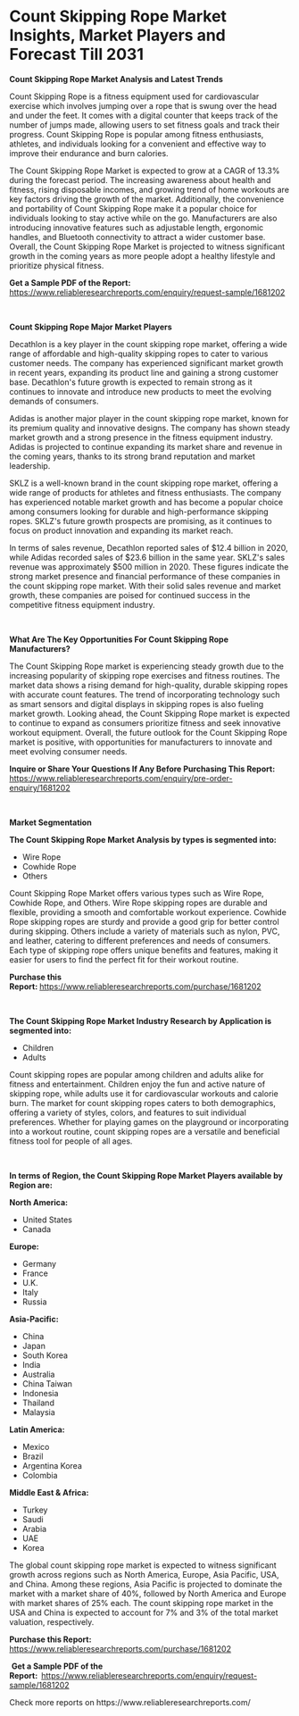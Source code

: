 <p><h1>Count Skipping Rope Market Insights, Market Players and Forecast Till 2031</h1></p><p><strong>Count Skipping Rope Market Analysis and Latest Trends</strong></p>
<p><p>Count Skipping Rope is a fitness equipment used for cardiovascular exercise which involves jumping over a rope that is swung over the head and under the feet. It comes with a digital counter that keeps track of the number of jumps made, allowing users to set fitness goals and track their progress. Count Skipping Rope is popular among fitness enthusiasts, athletes, and individuals looking for a convenient and effective way to improve their endurance and burn calories.</p><p>The Count Skipping Rope Market is expected to grow at a CAGR of 13.3% during the forecast period. The increasing awareness about health and fitness, rising disposable incomes, and growing trend of home workouts are key factors driving the growth of the market. Additionally, the convenience and portability of Count Skipping Rope make it a popular choice for individuals looking to stay active while on the go. Manufacturers are also introducing innovative features such as adjustable length, ergonomic handles, and Bluetooth connectivity to attract a wider customer base. Overall, the Count Skipping Rope Market is projected to witness significant growth in the coming years as more people adopt a healthy lifestyle and prioritize physical fitness.</p></p>
<p><strong>Get a Sample PDF of the Report:&nbsp;</strong> <a href="https://www.reliableresearchreports.com/enquiry/request-sample/1681202">https://www.reliableresearchreports.com/enquiry/request-sample/1681202</a></p>
<p>&nbsp;</p>
<p><strong>Count Skipping Rope Major Market Players</strong></p>
<p><p>Decathlon is a key player in the count skipping rope market, offering a wide range of affordable and high-quality skipping ropes to cater to various customer needs. The company has experienced significant market growth in recent years, expanding its product line and gaining a strong customer base. Decathlon's future growth is expected to remain strong as it continues to innovate and introduce new products to meet the evolving demands of consumers.</p><p>Adidas is another major player in the count skipping rope market, known for its premium quality and innovative designs. The company has shown steady market growth and a strong presence in the fitness equipment industry. Adidas is projected to continue expanding its market share and revenue in the coming years, thanks to its strong brand reputation and market leadership.</p><p>SKLZ is a well-known brand in the count skipping rope market, offering a wide range of products for athletes and fitness enthusiasts. The company has experienced notable market growth and has become a popular choice among consumers looking for durable and high-performance skipping ropes. SKLZ's future growth prospects are promising, as it continues to focus on product innovation and expanding its market reach.</p><p>In terms of sales revenue, Decathlon reported sales of $12.4 billion in 2020, while Adidas recorded sales of $23.6 billion in the same year. SKLZ's sales revenue was approximately $500 million in 2020. These figures indicate the strong market presence and financial performance of these companies in the count skipping rope market. With their solid sales revenue and market growth, these companies are poised for continued success in the competitive fitness equipment industry.</p></p>
<p>&nbsp;</p>
<p><strong>What Are The Key Opportunities For Count Skipping Rope Manufacturers?</strong></p>
<p><p>The Count Skipping Rope market is experiencing steady growth due to the increasing popularity of skipping rope exercises and fitness routines. The market data shows a rising demand for high-quality, durable skipping ropes with accurate count features. The trend of incorporating technology such as smart sensors and digital displays in skipping ropes is also fueling market growth. Looking ahead, the Count Skipping Rope market is expected to continue to expand as consumers prioritize fitness and seek innovative workout equipment. Overall, the future outlook for the Count Skipping Rope market is positive, with opportunities for manufacturers to innovate and meet evolving consumer needs.</p></p>
<p><strong>Inquire or Share Your Questions If Any Before Purchasing This Report:</strong> <a href="https://www.reliableresearchreports.com/enquiry/pre-order-enquiry/1681202">https://www.reliableresearchreports.com/enquiry/pre-order-enquiry/1681202</a></p>
<p>&nbsp;</p>
<p><strong>Market Segmentation</strong></p>
<p><strong>The Count Skipping Rope Market Analysis by types is segmented into:</strong></p>
<p><ul><li>Wire Rope</li><li>Cowhide Rope</li><li>Others</li></ul></p>
<p><p>Count Skipping Rope Market offers various types such as Wire Rope, Cowhide Rope, and Others. Wire Rope skipping ropes are durable and flexible, providing a smooth and comfortable workout experience. Cowhide Rope skipping ropes are sturdy and provide a good grip for better control during skipping. Others include a variety of materials such as nylon, PVC, and leather, catering to different preferences and needs of consumers. Each type of skipping rope offers unique benefits and features, making it easier for users to find the perfect fit for their workout routine.</p></p>
<p><strong>Purchase this Report:&nbsp;</strong><a href="https://www.reliableresearchreports.com/purchase/1681202">https://www.reliableresearchreports.com/purchase/1681202</a></p>
<p>&nbsp;</p>
<p><strong>The Count Skipping Rope Market Industry Research by Application is segmented into:</strong></p>
<p><ul><li>Children</li><li>Adults</li></ul></p>
<p><p>Count skipping ropes are popular among children and adults alike for fitness and entertainment. Children enjoy the fun and active nature of skipping rope, while adults use it for cardiovascular workouts and calorie burn. The market for count skipping ropes caters to both demographics, offering a variety of styles, colors, and features to suit individual preferences. Whether for playing games on the playground or incorporating into a workout routine, count skipping ropes are a versatile and beneficial fitness tool for people of all ages.</p></p>
<p>&nbsp;</p>
<p><strong>In terms of Region, the Count Skipping Rope Market Players available by Region are:</strong></p>
<p>
    <p> <strong> North America: </strong>
        <ul>
            <li>United States</li>
            <li>Canada</li>
        </ul>
        </p> 
    <p> <strong> Europe: </strong>
        <ul>
            <li>Germany</li>
            <li>France</li>
            <li>U.K.</li>
            <li>Italy</li>
            <li>Russia</li>
        </ul>
        </p> 
    <p> <strong> Asia-Pacific: </strong>
        <ul>
            <li>China</li>
            <li>Japan</li>
            <li>South Korea</li>
            <li>India</li>
            <li>Australia</li>
            <li>China Taiwan</li>
            <li>Indonesia</li>
            <li>Thailand</li>
            <li>Malaysia</li>
        </ul>
        </p> 
    <p> <strong> Latin America: </strong>
        <ul>
            <li>Mexico</li>
            <li>Brazil</li>
            <li>Argentina Korea</li>
            <li>Colombia</li>
        </ul>
        </p> 
    <p> <strong> Middle East & Africa: </strong>
        <ul>
            <li>Turkey</li>
            <li>Saudi</li>
            <li>Arabia</li>
            <li>UAE</li>
            <li>Korea</li>
        </ul>
    </p>
    </p>
<p><p>The global count skipping rope market is expected to witness significant growth across regions such as North America, Europe, Asia Pacific, USA, and China. Among these regions, Asia Pacific is projected to dominate the market with a market share of 40%, followed by North America and Europe with market shares of 25% each. The count skipping rope market in the USA and China is expected to account for 7% and 3% of the total market valuation, respectively.</p></p>
<p><strong>Purchase this Report: </strong><a href="https://www.reliableresearchreports.com/purchase/1681202">https://www.reliableresearchreports.com/purchase/1681202</a></p>
<p>&nbsp;<strong>Get a Sample PDF of the Report:&nbsp;&nbsp;</strong><a href="https://www.reliableresearchreports.com/enquiry/request-sample/1681202">https://www.reliableresearchreports.com/enquiry/request-sample/1681202</a></p>
<p><strong></strong></p>
<p>Check more reports on https://www.reliableresearchreports.com/</p>